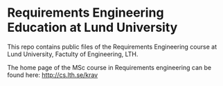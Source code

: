 # Requirements Engineering Education at Lund University

This repo contains public files of the Requirements Engineering course at Lund University, Factulty of Engineering, LTH.

The home page of the MSc course in Requirements engineering can be found here: http://cs.lth.se/krav

